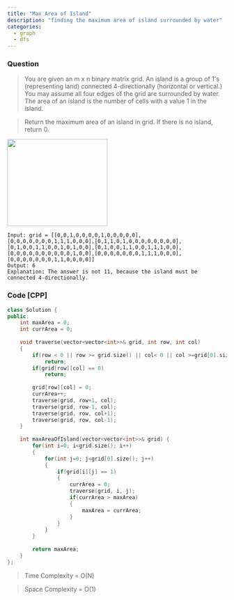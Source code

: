 ```yaml
---
title: "Max Area of Island"
description: "finding the maximum area of island surrounded by water"
categories:
  - graph
  - dfs
---
```


### Question

> You are given an m x n binary matrix grid. An island is a group of 1's (representing land) connected 4-directionally (horizontal or vertical.) You may assume all four edges of the grid are surrounded by water. The area of an island is the number of cells with a value 1 in the island.

> Return the maximum area of an island in grid. If there is no island, return 0.

<img src="https://assets.leetcode.com/uploads/2021/05/01/maxarea1-grid.jpg" height=200px width=230px></img>

```
Input: grid = [[0,0,1,0,0,0,0,1,0,0,0,0,0],[0,0,0,0,0,0,0,1,1,1,0,0,0],[0,1,1,0,1,0,0,0,0,0,0,0,0],[0,1,0,0,1,1,0,0,1,0,1,0,0],[0,1,0,0,1,1,0,0,1,1,1,0,0],[0,0,0,0,0,0,0,0,0,0,1,0,0],[0,0,0,0,0,0,0,1,1,1,0,0,0],[0,0,0,0,0,0,0,1,1,0,0,0,0]]
Output: 6
Explanation: The answer is not 11, because the island must be connected 4-directionally.
```

### Code [CPP]

```cpp
class Solution {
public:
    int maxArea = 0;
    int currArea = 0;
   
    void traverse(vector<vector<int>>& grid, int row, int col)
    {
        if(row < 0 || row >= grid.size() || col< 0 || col >=grid[0].size())
            return;
        if(grid[row][col] == 0)
            return;
        
        grid[row][col] = 0;
        currArea++;
        traverse(grid, row+1, col);
        traverse(grid, row-1, col);
        traverse(grid, row, col+1);
        traverse(grid, row, col-1);
    }
    
    int maxAreaOfIsland(vector<vector<int>>& grid) {
        for(int i=0; i<grid.size(); i++)
        {
            for(int j=0; j<grid[0].size(); j++)
            {
                if(grid[i][j] == 1)
                {
                    currArea = 0;
                    traverse(grid, i, j);
                    if(currArea > maxArea)
                    {
                        maxArea = currArea;
                    }
                }
            }
        }
        
        return maxArea;
    }
};
```


> Time Complexity = O(N)

> Space Complexity = O(1)
